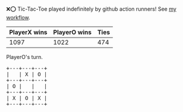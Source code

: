 :x::o: Tic-Tac-Toe played indefinitely by github action runners! See [my workflow](.github/workflows/play.yaml).

|PlayerX wins|PlayerO wins|Ties|
|-|-|-|
|1097|1022|474|

PlayerO's turn.

<pre>
+---+---+---+
|   | X | O |
+---+---+---+
| O |   |   |
+---+---+---+
| X | O | X |
+---+---+---+
</pre>